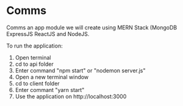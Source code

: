 # Comms
Comms an app module we will create using MERN Stack (MongoDB ExpressJS ReactJS and NodeJS.

To run the application:
1. Open terminal
2. cd to api folder
3. Enter command "npm start" or "nodemon server.js"
4. Open a new terminal window
5. cd to client folder
6. Enter commant "yarn start"
7. Use the application on http://localhost:3000
